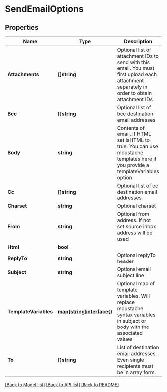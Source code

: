 # SendEmailOptions

## Properties
Name | Type | Description | Notes
------------ | ------------- | ------------- | -------------
**Attachments** | **[]string** | Optional list of attachment IDs to send with this email. You must first upload each attachment separately in order to obtain attachment IDs | [optional] 
**Bcc** | **[]string** | Optional list of bcc destination email addresses | [optional] 
**Body** | **string** | Contents of email. If HTML set isHTML to true. You can use moustache templates here if you provide a templateVariables option | [optional] 
**Cc** | **[]string** | Optional list of cc destination email addresses | [optional] 
**Charset** | **string** | Optional charset | [optional] 
**From** | **string** | Optional from address. If not set source inbox address will be used | [optional] 
**Html** | **bool** |  | [optional] 
**ReplyTo** | **string** | Optional replyTo header | [optional] 
**Subject** | **string** | Optional email subject line | [optional] 
**TemplateVariables** | [**map[string]interface{}**](.md) | Optional map of template variables. Will replace moustache syntax variables in subject or body with the associated values | [optional] 
**To** | **[]string** | List of destination email addresses. Even single recipients must be in array form. | 

[[Back to Model list]](../README.md#documentation-for-models) [[Back to API list]](../README.md#documentation-for-api-endpoints) [[Back to README]](../README.md)


